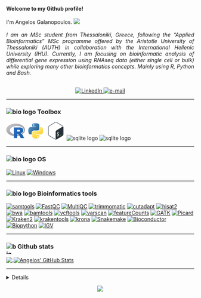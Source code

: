 
<p align="justify">
    <b>Welcome to my Github profile!</b><br><br>
        I'm Angelos Galanopoulos. <img src="https://github.com/MartinHeinz/MartinHeinz/blob/master/wave.gif" width="30px"> <br>
    <br>
    <i>
        I am an MSc student from Thessaloniki, Greece, following the “Applied Bioinformatics” MSc 
programme offered by the Aristotle University of Thessaloniki (AUTH) in collaboration with the 
International Hellenic University (IHU). Currently, I am focusing on bioinformatic analysis of 
differential gene expression using RNAseq data (either single cell or bulk) while exploring many other 
bioinformatics concepts. Mainly using R, Python and Bash.<br>
    </i><br>
 </p>
 <p align="center">
    <a href="https://www.linkedin.com/in/angelos-galanopoulos">
        <img src="https://img.shields.io/badge/LinkedIn-blue?style=flat-square&logo=linkedin" alt="LinkedIn">
    </a>
    <a href="mailto:aggelos529@gmail.com">
        <img src="https://img.shields.io/badge/Email-blue?style=flat-square&logo=gmail&logoColor=white" alt="e-mail">
    </a>
</p>

---
### <img src="https://cdn-icons-png.flaticon.com/128/1815/1815759.png" alt="bio logo" width="30" height="30" /> Toolbox  

<img src="https://github.com/devicons/devicon/blob/master/icons/r/r-original.svg" alt="R logo" width="50" height="50" /> <img src="https://github.com/devicons/devicon/blob/master/icons/python/python-original.svg" alt="Python logo" width="50" height="50" />  <img src="https://github.com/devicons/devicon/blob/master/icons/bash/bash-original.svg" alt="Bash logo" width="50" height="50" /> <img src="https://cdn.worldvectorlogo.com/logos/sqlite.svg" alt="sqlite logo" width="50" height="50" /> <img src="https://cdn-icons-png.flaticon.com/128/2111/2111432.png" alt="sqlite logo" width="50" height="50" />

<!--
[![R](https://img.shields.io/badge/r-black?style=for-the-badge&logo=r&logoColor=blue&labelColor=black)](https://github.com/Angelos-GK)
[![Python](https://img.shields.io/badge/python-black?style=for-the-badge&logo=python)](https://github.com/Angelos-GK)
[![Bash](https://img.shields.io/badge/bash-black?style=for-the-badge&logo=gnu-bash&logoColor=white)](https://github.com/Angelos-GK)
[![SQL](https://img.shields.io/badge/sql-black?style=for-the-badge&logo=mysql)](https://github.com/Angelos-GK)
-->
---
### <img src="https://cdn-icons-png.flaticon.com/128/4429/4429903.png" alt="bio logo" width="30" height="30" /> OS 
[![Linux](https://img.shields.io/badge/linux-black?style=for-the-badge&logo=Linux)](https://github.com/Angelos-GK)
[![Windows](https://img.shields.io/badge/Windows-black?style=for-the-badge&logo=Windows)](https://github.com/Angelos-GK)

---
### <img src="https://cdn-icons-png.flaticon.com/128/3829/3829976.png" alt="bio logo" width="30" height="30" />  Bioinformatics tools  
[![samtools](https://img.shields.io/badge/samtools-black?style=flat&logoColor=black)](https://github.com/Angelos-GK)
[![FastQC](https://img.shields.io/badge/FastQC-black?style=flat&logoColor=black)](https://github.com/Angelos-GK)
[![MultiQC](https://img.shields.io/badge/MultiQC-black?style=flat&logoColor=black)](https://github.com/Angelos-GK)
[![trimmomatic](https://img.shields.io/badge/trimmomatic-black?style=flat&logoColor=black)](https://github.com/Angelos-GK)
[![cutadapt](https://img.shields.io/badge/cutadapt-black?style=flat&logoColor=black)](https://github.com/Angelos-GK)
[![hisat2](https://img.shields.io/badge/hisat2-black?style=flat&logoColor=black)](https://github.com/Angelos-GK)
[![bwa](https://img.shields.io/badge/bwa-black?style=flat&logoColor=black)](https://github.com/Angelos-GK)
[![bamtools](https://img.shields.io/badge/bamtools-black?style=flat&logoColor=black)](https://github.com/Angelos-GK)
[![vcftools](https://img.shields.io/badge/vcftools-black?style=flat&logoColor=black)](https://github.com/Angelos-GK)
[![varscan](https://img.shields.io/badge/varscan-black?style=flat&logoColor=black)](https://github.com/Angelos-GK)
[![featureCounts](https://img.shields.io/badge/featureCounts-black?style=flat&logoColor=black)](https://github.com/Angelos-GK)
[![GATK](https://img.shields.io/badge/GATK-black?style=flat&logoColor=black)](https://github.com/Angelos-GK)
[![Picard](https://img.shields.io/badge/Picard-black?style=flat&logoColor=black)](https://github.com/Angelos-GK)
[![Kraken2](https://img.shields.io/badge/Kraken2-black?style=flat&logoColor=black)](https://github.com/Angelos-GK)
[![krakentools](https://img.shields.io/badge/krakentools-black?style=flat&logoColor=black)](https://github.com/Angelos-GK)
[![krona](https://img.shields.io/badge/krona-black?style=flat&logoColor=black)](https://github.com/Angelos-GK)
[![Snakemake](https://img.shields.io/badge/Snakemake-black?style=flat&logoColor=black)](https://github.com/Angelos-GK)
[![Bioconductor](https://img.shields.io/badge/Bioconductor-black?style=flat&logoColor=black)](https://github.com/Angelos-GK)
[![Biopython](https://img.shields.io/badge/Biopython-black?style=flat&logoColor=black)](https://github.com/Angelos-GK)
[![IGV](https://img.shields.io/badge/IGV-black?style=flat&logoColor=black)](https://github.com/Angelos-GK)

---
### <img align="left" src="https://cdn-icons-png.flaticon.com/128/921/921591.png" alt="bio logo" width="30" height="30" /> Github stats 

<a href="https://github.com/Angelos-GK/Angelos-GK">
  <img align="center" src="https://github-readme-stats.vercel.app/api/top-langs/?username=Angelos-GK&hide=java,html,tex&title_color=ffffff&text_color=c9cacc&icon_color=2bbc8a&bg_color=1d1f21&langs_count=3" />
</a>
<a href="https://github.com/Angelos-GK/Angelos-GK">
  <img align="center" src="https://github-readme-stats.vercel.app/api?username=Angelos-GK&show_icons=true&line_height=27&count_private=true&title_color=ffffff&text_color=c9cacc&icon_color=2bbc8a&bg_color=1d1f21" alt="Angelos' GitHub Stats" />
</a>

---
<details>
<p align="center">
  <a href="https://github.com/Angelos-GK">
    <img src="http://github-profile-summary-cards.vercel.app/api/cards/profile-details?username=Angelos-GK&theme=transparent" />
  </a>
  <a href="https://github.com/Angelos-GK">
    <img src="https://github-readme-streak-stats.herokuapp.com/?user=Angelos-GK&hide_border=true&card_width=338&theme=transparent" />
  </a>
  <a href="https://github.com/Angelos-GK">
    <img src="http://github-profile-summary-cards.vercel.app/api/cards/stats?username=Angelos-GK&theme=transparent" />
  </a>
  <a href="https://github.com/Angelos-GK">
    <img src="https://github-readme-stats.vercel.app/api/top-langs/?username=Angelos-GK&langs_count=10&exclude_repo=&hide=jupyter%20notebook,vim%20script,cmake,makefile,batchfile,emacs%20lisp,css,html&layout=default&card_width=699&hide_border=true&theme=transparent" />
  </a>
</p>
</details>

<p align="center">
  <a href="https://github.com/Angelos-GK">
    <img src="https://komarev.com/ghpvc/?username=Angelos-GK&color=blue&style=flat)" />
  </a>
</p>

<!--

- 🔭 I’m currently working on ...
- 🌱 I’m currently learning ...
- 👯 I’m looking to collaborate on ...
- 🤔 I’m looking for help with ...
- 💬 Ask me about ...
- 📫 How to reach me: ...
- 😄 Pronouns: ...
- ⚡ Fun fact: ...
-->
<!--
**Angelos-Gk/Angelos-GK** is a ✨ _special_ ✨ repository because its `README.md` (this file) appears on your GitHub profile.

Here are some ideas to get you started:

- 🔭 I’m currently working on ...
- 🌱 I’m currently learning ...
- 👯 I’m looking to collaborate on ...
- 🤔 I’m looking for help with ...
- 💬 Ask me about ...
- 📫 How to reach me: ...
- 😄 Pronouns: ...
- ⚡ Fun fact: ...
-->
